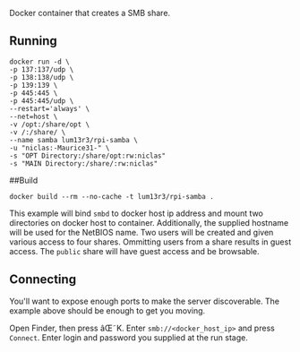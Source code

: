 Docker container that creates a SMB share.

## Running

```
docker run -d \
-p 137:137/udp \
-p 138:138/udp \
-p 139:139 \
-p 445:445 \
-p 445:445/udp \
--restart='always' \
--net=host \
-v /opt:/share/opt \
-v /:/share/ \
--name samba lum13r3/rpi-samba \
-u "niclas:-Maurice31-" \
-s "OPT Directory:/share/opt:rw:niclas"
-s "MAIN Directory:/share/:rw:niclas"
```

##Build
```
docker build --rm --no-cache -t lum13r3/rpi-samba .
```

This example will bind `smbd` to docker host ip address
and mount two directories on docker host to container.
Additionally, the supplied hostname will be used for the NetBIOS name.
Two users will be created and given various access to four shares.
Ommitting users from a share results in guest access.
The `public` share will have guest access and be browsable.

## Connecting
You'll want to expose enough ports to make the server discoverable.
The example above should be enough to get you moving.

Open Finder, then press âŒ˜K. Enter `smb://<docker_host_ip>`
and press `Connect`.
Enter login and password you supplied at the run stage.
